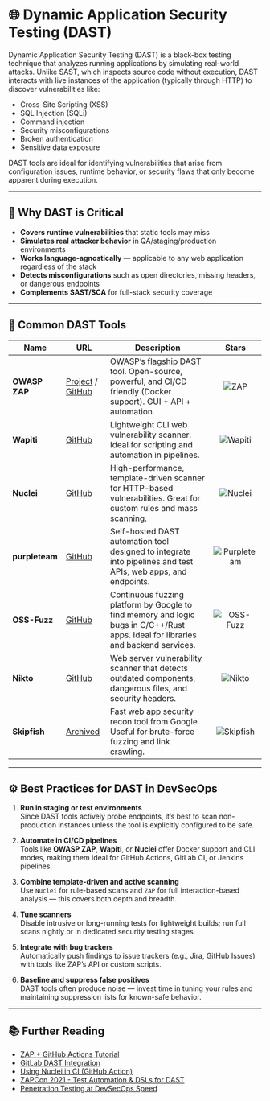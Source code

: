 # 🌐 Dynamic Application Security Testing (DAST)

Dynamic Application Security Testing (DAST) is a black-box testing technique that analyzes running applications by simulating real-world attacks. Unlike SAST, which inspects source code without execution, DAST interacts with live instances of the application (typically through HTTP) to discover vulnerabilities like:

- Cross-Site Scripting (XSS)
- SQL Injection (SQLi)
- Command injection
- Security misconfigurations
- Broken authentication
- Sensitive data exposure

DAST tools are ideal for identifying vulnerabilities that arise from configuration issues, runtime behavior, or security flaws that only become apparent during execution.

---

## 🚧 Why DAST is Critical

- **Covers runtime vulnerabilities** that static tools may miss
- **Simulates real attacker behavior** in QA/staging/production environments
- **Works language-agnostically** — applicable to any web application regardless of the stack
- **Detects misconfigurations** such as open directories, missing headers, or dangerous endpoints
- **Complements SAST/SCA** for full-stack security coverage

---

## 🧰 Common DAST Tools

| Name | URL | Description | Stars |
|------|-----|-------------|:-----:|
| **OWASP ZAP** | [Project](https://owasp.org/www-project-zap/) / [GitHub](https://github.com/zaproxy/zaproxy) | OWASP’s flagship DAST tool. Open-source, powerful, and CI/CD friendly (Docker support). GUI + API + automation. | ![ZAP](https://img.shields.io/github/stars/zaproxy/zaproxy?style=for-the-badge) |
| **Wapiti** | [GitHub](https://github.com/wapiti-scanner/wapiti) | Lightweight CLI web vulnerability scanner. Ideal for scripting and automation in pipelines. | ![Wapiti](https://img.shields.io/github/stars/wapiti-scanner/wapiti?style=for-the-badge) |
| **Nuclei** | [GitHub](https://github.com/projectdiscovery/nuclei) | High-performance, template-driven scanner for HTTP-based vulnerabilities. Great for custom rules and mass scanning. | ![Nuclei](https://img.shields.io/github/stars/projectdiscovery/nuclei?style=for-the-badge) |
| **purpleteam** | [GitHub](https://github.com/purpleteam-labs/purpleteam) | Self-hosted DAST automation tool designed to integrate into pipelines and test APIs, web apps, and endpoints. | ![Purpleteam](https://img.shields.io/github/stars/purpleteam-labs/purpleteam?style=for-the-badge) |
| **OSS-Fuzz** | [GitHub](https://github.com/google/oss-fuzz) | Continuous fuzzing platform by Google to find memory and logic bugs in C/C++/Rust apps. Ideal for libraries and backend services. | ![OSS-Fuzz](https://img.shields.io/github/stars/google/oss-fuzz?style=for-the-badge) |
| **Nikto** | [GitHub](https://github.com/sullo/nikto) | Web server vulnerability scanner that detects outdated components, dangerous files, and security headers. | ![Nikto](https://img.shields.io/github/stars/sullo/nikto?style=for-the-badge) |
| **Skipfish** | [Archived](https://code.google.com/archive/p/skipfish/) | Fast web app security recon tool from Google. Useful for brute-force fuzzing and link crawling. | ![Skipfish](https://img.shields.io/github/stars/spinkham/skipfish?style=for-the-badge) |

---

## ⚙️ Best Practices for DAST in DevSecOps

1. **Run in staging or test environments**  
   Since DAST tools actively probe endpoints, it’s best to scan non-production instances unless the tool is explicitly configured to be safe.

2. **Automate in CI/CD pipelines**  
   Tools like **OWASP ZAP**, **Wapiti**, or **Nuclei** offer Docker support and CLI modes, making them ideal for GitHub Actions, GitLab CI, or Jenkins pipelines.

3. **Combine template-driven and active scanning**  
   Use `Nuclei` for rule-based scans and `ZAP` for full interaction-based analysis — this covers both depth and breadth.

4. **Tune scanners**  
   Disable intrusive or long-running tests for lightweight builds; run full scans nightly or in dedicated security testing stages.

5. **Integrate with bug trackers**  
   Automatically push findings to issue trackers (e.g., Jira, GitHub Issues) with tools like ZAP’s API or custom scripts.

6. **Baseline and suppress false positives**  
   DAST tools often produce noise — invest time in tuning your rules and maintaining suppression lists for known-safe behavior.

---

## 📚 Further Reading

- [ZAP + GitHub Actions Tutorial](https://www.zaproxy.org/blog/2020-05-15-dynamic-application-security-testing-with-zap-and-github-actions/)
- [GitLab DAST Integration](https://docs.gitlab.com/ee/user/application_security/dast/)
- [Using Nuclei in CI (GitHub Action)](https://github.com/secopslab/nuclei-action)
- [ZAPCon 2021 - Test Automation & DSLs for DAST](https://youtu.be/jimW-R6_F4U)
- [Penetration Testing at DevSecOps Speed](https://securityboulevard.com/2019/04/penetration-testing-at-devsecops-speed/)
